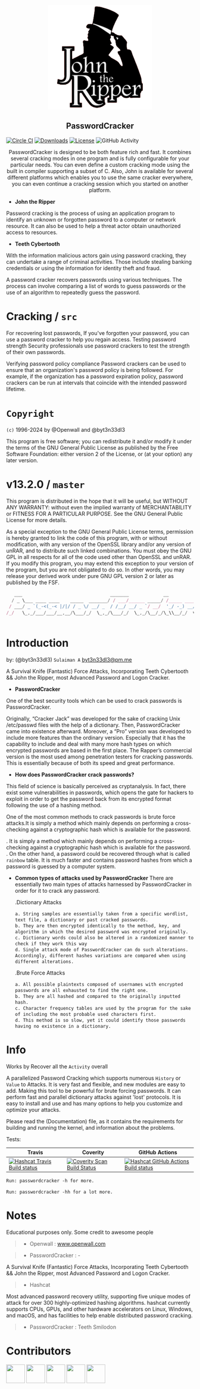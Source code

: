 <a href="https://github.com/byt3n33dl3/PasswordCracker"><p align="center">
<img width="280" height="280" src="/img/johntheripper.png">
</p></a>

<div align="center">
<h2>PasswordCracker</h2>
<p></div>

[![Circle CI](https://circleci.com/gh/openwall/john/tree/bleeding-jumbo.svg?style=shield)](https://circleci.com/gh/openwall/john/tree/bleeding-jumbo)
[![Downloads](https://img.shields.io/badge/Download-Linux%20-green.svg)](https://github.com/openwall/john-packages/releases)
[![License](https://img.shields.io/badge/License-GPL%20%2B-blue.svg)](https://github.com/openwall/john/blob/bleeding-jumbo/doc/LICENSE)
![GitHub Activity](https://img.shields.io/github/commit-activity/m/openwall/john?color=brown)

<div align="center">
PasswordCracker is designed to be both feature rich and fast. It combines several cracking modes in one program and is fully configurable for your particular needs. You can even define a custom cracking mode using the built in compiler supporting a subset of C. Also, John is available for several different platforms which enables you to use the same cracker everywhere, you can even continue a cracking session which you started on another platform.
<p></div>

* **John the Ripper**

Password cracking is the process of using an application program to identify an unknown or forgotten password to a computer or network resource. It can also be used to help a threat actor obtain unauthorized access to resources.

* **Teeth Cybertooth**

With the information malicious actors gain using password cracking, they can undertake a range of criminal activities. Those include stealing banking credentials or using the information for identity theft and fraud. 

A password cracker recovers passwords using various techniques. The process can involve comparing a list of words to guess passwords or the use of an algorithm to repeatedly guess the password.

# Cracking / `src`

For recovering lost passwords, If you've forgotten your password, you can use a password cracker to help you regain access. Testing password strength Security professionals use password crackers to test the strength of their own passwords.

Verifying password policy compliance Password crackers can be used to ensure that an organization's password policy is being followed. For example, if the organization has a password expiration policy, password crackers can be run at intervals that coincide with the intended password lifetime.

# `Copyright` 

`(c)` 1996-2024 by @Openwall and @byt3n33dl3

This program is free software; you can redistribute it and/or modify
it under the terms of the GNU General Public License as published by
the Free Software Foundation: either version 2 of the License, or
(at your option) any later version.

# v13.2.0 / `master`

This program is distributed in the hope that it will be useful,
but WITHOUT ANY WARRANTY: without even the implied warranty of
MERCHANTABILITY or FITNESS FOR A PARTICULAR PURPOSE.  See the
GNU General Public License for more details.

As a special exception to the GNU General Public License terms,
permission is hereby granted to link the code of this program, with or
without modification, with any version of the OpenSSL library and/or any
version of unRAR, and to distribute such linked combinations. You must
obey the GNU GPL in all respects for all of the code used other than
OpenSSL and unRAR.  If you modify this program, you may extend this
exception to your version of the program, but you are not obligated to
do so. In other words, you may release your derived work under pure
GNU GPL version 2 or later as published by the FSF.

```js
   ___                                 _______             __          
  / _ \___ ____ ____    _____  _______/ / ___/______ _____/ /_____ ____
 / ___/ _ `(_-<(_-< |/|/ / _ \/ __/ _  / /__/ __/ _ `/ __/  '_/ -_) __/
/_/   \_,_/___/___/__,__/\___/_/  \_,_/\___/_/  \_,_/\__/_/\_\\__/_/  v3.0 
                                                                       
```

# Introduction

by: (@byt3n33dl3) `Sulaiman A` [byt3n33dl3@pm.me](mailto:byt3n33dl3@proton.me)

A Survival Knife (Fantastic) Force Attacks, Incorporating Teeth Cybertooth && John the Ripper, most Advanced Password and Logon Cracker.

* **PasswordCracker**

One of the best security tools which can be used to crack passwords is PasswordCracker.

Originally, “Cracker Jack” was developed for the sake of cracking Unix /etc/passwd files with the help of a dictionary. Then, PasswordCracker came into existence afterward. Moreover, a “Pro” version was developed to include more features than the ordinary version. Especially that it has the capability to include and deal with many more hash types on which encrypted passwords are based in the first place. The Rapper’s commercial version is the most used among penetration testers for cracking passwords. This is essentially because of both its speed and great performance.

* **How does PasswordCracker crack passwords?**

This field of science is basically perceived as cryptanalysis. In fact, there exist some vulnerabilities in passwords, which opens the gate for hackers to exploit in order to get the password back from its encrypted format following the use of a hashing method.

One of the most common methods to crack passwords is brute force attacks.It is simply a method which mainly depends on performing a cross-checking against a cryptographic hash which is available for the password.
  
  . It is simply a method which mainly depends on performing a cross-checking against a cryptographic hash which is available for the password.
  . On the other hand, a password could be recovered through what is called `rainbow` table. It is much faster and contains password hashes from which a password is guessed by a computer system.
  
* **Common types of attacks used by PasswordCracker**
  There are essentially two main types of attacks harnessed by PasswordCracker in order for it to crack any password.
  
    .Dictionary Attacks
    
      a. String samples are essentially taken from a specific wordlist, text file, a dictionary or past cracked passwords.
      b. They are then encrypted identically to the method, key, and algorithm in which the desired password was encrypted originally.
      c. Dictionary words could also be altered in a randomized manner to check if they work this way
      d. Single attack mode of PasswordCracker can do such alterations. Accordingly, different hashes variations are compared when using different alterations.
      
    .Brute Force Attacks
    
      a. All possible plaintexts composed of usernames with encrypted passwords are all exhausted to find the right one.
      b. They are all hashed and compared to the originally inputted hash.
      c. Character frequency tables are used by the program for the sake of including the most probable used characters first.
      d. This method is so slow, yet it could identify those passwords having no existence in a dictionary.

# Info

Works by Recover all the `Activity` overall

A parallelized Password Cracking which supports numerous `History` or `Value` to Attacks. It is very fast and flexible, and new modules are easy to add. Making this tool to be powerful for brute forcing passwords. It can perform fast and parallel dictionary attacks against 'lost' protocols. It is easy to install and use and has many options to help you customize and optimize your attacks.

Please read the (Documentation) file, as it contains the requirements for building and running the kernel, and information about the problems.

Tests:

Travis | Coverity | GitHub Actions
------ | -------- | --------------
[![Hashcat Travis Build status](https://travis-ci.org/hashcat/hashcat.svg?branch=master)](https://travis-ci.org/hashcat/hashcat) | [![Coverity Scan Build Status](https://scan.coverity.com/projects/11753/badge.svg)](https://scan.coverity.com/projects/hashcat) | [![Hashcat GitHub Actions Build status](https://github.com/hashcat/hashcat/actions/workflows/build.yml/badge.svg)](https://github.com/hashcat/hashcat/actions/workflows/build.yml)


```
Run: passwordcracker -h for more.
```
```
Run: passwordcracker -hh for a lot more.
```

# Notes

Educational purposes only. Some credit to awesome people
>- Openwall : www.openwall.com

>- PasswordCracker : -

A Survival Knife (Fantastic) Force Attacks, Incorporating Teeth Cybertooth && John the Ripper, most Advanced Password and Logon Cracker.

>- Hashcat

Most advanced password recovery utility, supporting five unique modes of attack for over 300 highly-optimized hashing algorithms. hashcat currently supports CPUs, GPUs, and other hardware accelerators on Linux, Windows, and macOS, and has facilities to help enable distributed password cracking.

>- PasswordCracker : Teeth Smilodon

# Contributors

<p align="left">
<a href="https://github.com/byt3n33dl3"><img src="https://avatars.githubusercontent.com/u/151133481?v=4" width="50" height="50" alt="" style="max-width: 100%;"></a>
<a href="https://github.com/openwall"><img src="https://avatars.githubusercontent.com/u/1579552?s=200&v=4" width="50" height="50" alt="" style="max-width: 100%;"></a>
<a href="https://github.com/magnumripper"><img src="https://avatars.githubusercontent.com/u/1268598?v=4" width="50" height="50" alt="" style="max-width: 100%;"></a>
<a href="https://github.com/offensive-security"><img src="https://avatars.githubusercontent.com/u/2352090?v=4" width="50" height="50" alt="" style="max-width: 100%;"></a>
<a href="https://github.com/byt3exec"><img src="https://avatars.githubusercontent.com/u/160317126?v=4" width="50" height="50" alt="" style="max-width: 100%;"></a>
</p>